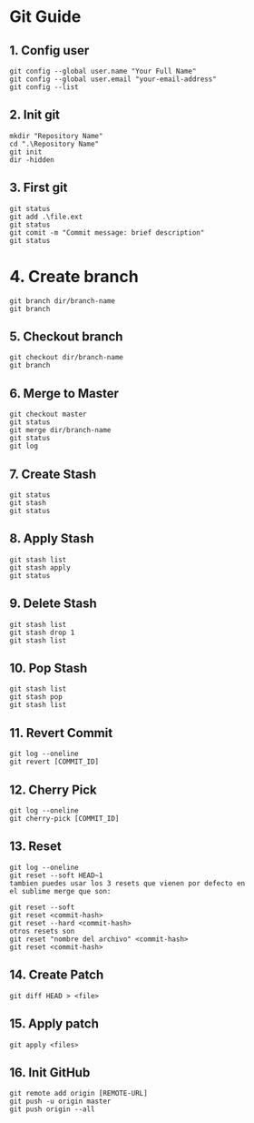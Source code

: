 # Git Guide
## 1.   Config user 
```
git config --global user.name "Your Full Name"
git config --global user.email "your-email-address"
git config --list
```
## 2. Init git 
```
mkdir "Repository Name"
cd ".\Repository Name"
git init 
dir -hidden
```
## 3. First git
```
git status 
git add .\file.ext 
git status 
git comit -m "Commit message: brief description"
git status 
```
# 4. Create branch
```
git branch dir/branch-name 
git branch
```
## 5. Checkout branch
```
git checkout dir/branch-name 
git branch 
```
## 6. Merge to Master 
```
git checkout master
git status
git merge dir/branch-name
git status 
git log 
```
## 7. Create Stash 
```
git status
git stash
git status
```
## 8. Apply Stash
```
git stash list
git stash apply 
git status
```
## 9. Delete Stash
```
git stash list
git stash drop 1
git stash list
```
## 10. Pop Stash 
```
git stash list 
git stash pop
git stash list
```
## 11. Revert Commit 
```
git log --oneline
git revert [COMMIT_ID]
```
## 12. Cherry Pick 
```
git log --oneline
git cherry-pick [COMMIT_ID]
```
## 13. Reset 
```
git log --oneline 
git reset --soft HEAD~1
tambien puedes usar los 3 resets que vienen por defecto en 
el sublime merge que son:

git reset --soft
git reset <commit-hash>
git reset --hard <commit-hash>
otros resets son
git reset "nombre del archivo" <commit-hash>
git reset <commit-hash>
```
## 14. Create Patch 
```
git diff HEAD > <file>
```
## 15. Apply patch 
```
git apply <files>
```
## 16. Init GitHub
```
git remote add origin [REMOTE-URL]
git push -u origin master 
git push origin --all
```
